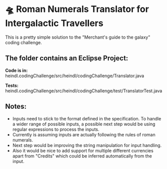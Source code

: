 🛸 Roman Numerals Translator for Intergalactic Travellers
=========================================================
This is a pretty simple solution to the "Merchant's guide to the galaxy"
coding challenge.

## The folder contains an Eclipse Project:

**Code is in:**
heindl.codingChallenge/src/heindl/codingChallenge/Translator.java

**Tests:**
heindl.codingChallenge/src/heindl/codingChallenge/test/TranslatorTest.java


## Notes:
* Inputs need to stick to the format defined in the specification. To handle a
wider range of possible inputs, a possible next step would be using regular expressions
to process the inputs.
* Currently is assuming inputs are actually following the rules of roman
numerals.
* Next step would be improving the string manipulation for input handling.
* Also it would be nice to add support for multiple different currencies apart from
"Credits" which could be inferred automatically from the input.
